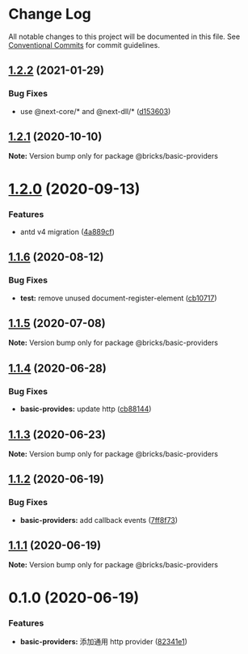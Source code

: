 # Change Log

All notable changes to this project will be documented in this file.
See [Conventional Commits](https://conventionalcommits.org) for commit guidelines.

## [1.2.2](https://git.easyops.local/anyclouds/next-basics/compare/@bricks/basic-providers@1.2.1...@bricks/basic-providers@1.2.2) (2021-01-29)


### Bug Fixes

* use @next-core/* and @next-dll/* ([d153603](https://git.easyops.local/anyclouds/next-basics/commits/d1536037b91654ceb15fa824ba5a307dcf273615))





## [1.2.1](https://git.easyops.local/anyclouds/next-basics/compare/@bricks/basic-providers@1.2.0...@bricks/basic-providers@1.2.1) (2020-10-10)

**Note:** Version bump only for package @bricks/basic-providers

# [1.2.0](https://git.easyops.local/anyclouds/next-basics/compare/@bricks/basic-providers@1.1.6...@bricks/basic-providers@1.2.0) (2020-09-13)

### Features

- antd v4 migration ([4a889cf](https://git.easyops.local/anyclouds/next-basics/commits/4a889cfcb216f3db8dd45ec48bdfc9789d13e359))

## [1.1.6](https://git.easyops.local/anyclouds/next-basics/compare/@bricks/basic-providers@1.1.5...@bricks/basic-providers@1.1.6) (2020-08-12)

### Bug Fixes

- **test:** remove unused document-register-element ([cb10717](https://git.easyops.local/anyclouds/next-basics/commits/cb107171c71208fc580756ec7d5134809dfc4923))

## [1.1.5](https://git.easyops.local/anyclouds/next-basics/compare/@bricks/basic-providers@1.1.4...@bricks/basic-providers@1.1.5) (2020-07-08)

**Note:** Version bump only for package @bricks/basic-providers

## [1.1.4](https://git.easyops.local/anyclouds/next-basics/compare/@bricks/basic-providers@1.1.3...@bricks/basic-providers@1.1.4) (2020-06-28)

### Bug Fixes

- **basic-provides:** update http ([cb88144](https://git.easyops.local/anyclouds/next-basics/commits/cb88144e4feff14f287e669044e2698614eadaa2))

## [1.1.3](https://git.easyops.local/anyclouds/next-basics/compare/@bricks/basic-providers@1.1.2...@bricks/basic-providers@1.1.3) (2020-06-23)

**Note:** Version bump only for package @bricks/basic-providers

## [1.1.2](https://git.easyops.local/anyclouds/next-basics/compare/@bricks/basic-providers@1.1.1...@bricks/basic-providers@1.1.2) (2020-06-19)

### Bug Fixes

- **basic-providers:** add callback events ([7ff8f73](https://git.easyops.local/anyclouds/next-basics/commits/7ff8f73a240fa3449401ab90469279e3d42c34d7))

## [1.1.1](https://git.easyops.local/anyclouds/next-basics/compare/@bricks/basic-providers@0.1.0...@bricks/basic-providers@1.1.1) (2020-06-19)

**Note:** Version bump only for package @bricks/basic-providers

# 0.1.0 (2020-06-19)

### Features

- **basic-providers:** 添加通用 http provider ([82341e1](https://git.easyops.local/anyclouds/next-basics/commits/82341e11c1a986cc921acae25b4036ea992f08b6))
